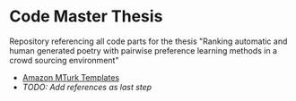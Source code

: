 # Code Master Thesis
Repository referencing all code parts for the thesis "Ranking automatic and human generated poetry with pairwise preference learning methods in a crowd sourcing environment"
- [Amazon MTurk Templates](https://github.com/ndarr/mturk-poem-pairwise-preference-templates/tree/main)
- *TODO: Add references as last step*
